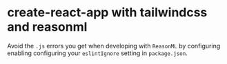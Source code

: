 # create-react-app with tailwindcss and reasonml

Avoid the `.js` errors you get when developing with `ReasonML` by configuring enabling configuring your `eslintIgnore` setting in `package.json`.
